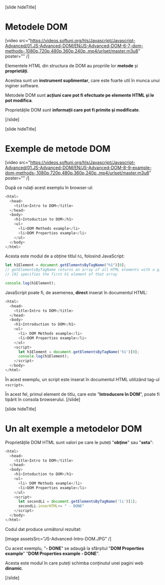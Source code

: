 [slide hideTitle]

# Metodele DOM

[video src="https://videos.softuni.org/hls/Javascript/Javascript-Advanced/01.JS-Advanced-DOM/EN/JS-Advanced-DOM-6-7-dom-methods-,1080p,720p,480p,360p,240p,.mp4/urlset/master.m3u8" poster="" /]

Elementele HTML din structura de DOM au propriile lor **metode** și **proprietăți**.

Acestea sunt un **instrument suplimentar**, care este foarte util în munca unui inginer software.

Metodele DOM sunt **acțiuni care pot fi efectuate pe elemente HTML și le pot modifica**.

Proprietățile DOM sunt **informații care pot fi primite și modificate**.

[/slide]


[slide hideTitle]

# Exemple de metode DOM

[video src="https://videos.softuni.org/hls/Javascript/Javascript-Advanced/01.JS-Advanced-DOM/EN/JS-Advanced-DOM-8-9-example-dom-methods-,1080p,720p,480p,360p,240p,.mp4/urlset/master.m3u8" poster="" /]

După ce rulați acest exemplu în browser-ul:

```js
<html>
  <head>
    <title>Intro to DOM</title>
  </head>
  <body>
    <h1>Intoduction to DOM</h1>
    <ul>
      <li>DOM Methods example</li>
      <li>DOM Properties example</li>
    </ul>
  </body>
</html>
```

Acesta este modul de a obține titlul `h1`, folosind JavaScript:

```js
let h1Element = document.getElementsByTagName("h1")[0];
// getElementsByTagName returns an array of all HTML elements with a given tag
// [0] specifies the first h1 element of that array

console.log(h1Element);
```

JavaScript poate fi, de asemenea, **direct** inserat în documentul HTML:

```js
<html>
  <head>
    <title>Intro to DOM</title>
  </head>
  <body>
    <h1>Introduction to DOM</h1>
    <ul>
      <li> DOM Methods example</li>
      <li>DOM Properties example</li>
    </ul>
    <script>
      let h1Element = document.getElementsByTagName('h1')[0];
      console.log(h1Element);
    </script>
  </body>
</html>
```

În acest exemplu, un script este inserat în documentul HTML utilizând tag-ul `<script>`.

În acest fel, primul element de titlu, care este "**Introducere în DOM**", poate fi tipărit în consola browserului.
[/slide]

[slide hideTitle]

# Un alt exemple a metodelor DOM 

Proprietățile DOM HTML sunt valori pe care le puteți "**obține**" sau "**seta**":

```js
<html>
  <head>
    <title>Intro to DOM</title>
  </head>
  <body>
    <h1>Intoduction to DOM</h1>
    <ul>
      <li> DOM Methods example</li>
      <li>DOM Properties example</li>
    </ul>
    <script>
      let secondLi = document.getElementsByTagName('li')[1];
      secondLi.innerHTML+= " - DONE"
    </script>
  </body>
</html>
```

Codul dat produce următorul rezultat:

[image assetsSrc="JS-Advanced-Intro-DOM.JPG" /]

Cu acest exemplu, "**- DONE**" se adaugă la sfârșitul "**DOM Properties example**"  "**DOM Properties example - DONE**".

Acesta este modul în care puteți schimba conținutul unei pagini web **dinamic**.

[/slide]
